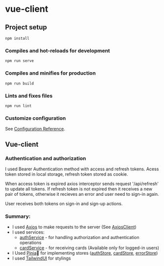 # vue-client

## Project setup
```
npm install
```
### Compiles and hot-reloads for development
```
npm run serve
```
### Compiles and minifies for production
```
npm run build
```
### Lints and fixes files
```
npm run lint
```

### Customize configuration
See [Configuration Reference](https://cli.vuejs.org/config/).
​

## Vue-client
### Authentication and authorization
I used Bearer Authentication method with access and refresh tokens. Acess token stored in local storage, refresh token stored as cookie.

When access token is expired axios interceptor sends request '/api/refresh' to update all tokens. If refresh token is not expired then it receives a new pair of tokens, otherwise it recieves an error and user need to sign-in again.

User receives both tokens on sign-in and sign-up actions.

### Summary:
- I used [Axios](https://axios-http.com/) to make requests to the server (See [AxiosClient](https://github.com/bybbsy/vue-express-auth-app/blob/master/vue-client/src/services/index.ts))
- I used services:
    - [authService](https://github.com/bybbsy/vue-express-auth-app/blob/master/vue-client/src/services/cardService.ts) - for handling authorization and authentication operations
    - [cardService](https://github.com/bybbsy/vue-express-auth-app/blob/master/vue-client/src/services/cardService.ts) - for receiving cards (Available only for logged-in users)
- I Used [Pinia](https://pinia.vuejs.org/)🍍 for implementing stores ([authStore](https://github.com/bybbsy/vue-express-auth-app/blob/master/vue-client/src/store/authStore.ts), [cardStore](https://github.com/bybbsy/vue-express-auth-app/blob/master/vue-client/src/store/cardStore.ts), [errorStore](https://github.com/bybbsy/vue-express-auth-app/blob/master/vue-client/src/store/errorStore.ts))
- I used [TailwindUI](https://tailwindui.com/) for stylings